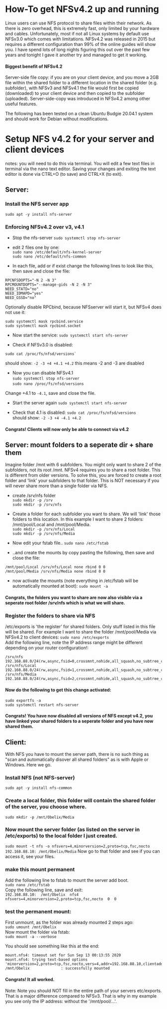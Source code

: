 # How-To get NFSv4.2 up and running
Linux users can use NFS protocol to share files within their network. 
As there is zero overhead, this is extremely fast, only limited by your hardware and cables. 
Unfortunately, most if not all Linux systems by default use NFSv3.0 which comes with limitations. NFSv4.2 was released in 2015 but requires a different configuration than 99% of the online guides will show you.
I have spend lots of long nights figuring this out over the past few years and tonight I gave it another try and managed to get it working. 

#### Biggest benefit of NFSv4.2
Server-side file copy: if you are on your client device, and you move a 2GB file within the shared folder to a different location in the shared folder (e.g. subfolder), with NFSv3 and NFSv4.1 the file would first be copied (downloaded) to your client device and then copied to the subfolder (uploaded). Server-side-copy was introduced in NFSv4.2 among other useful features. 

The following has been tested on a clean Ubuntu Budgie 20.04.1 system and should work for Debian without modifications.

# Setup NFS v4.2 for your server and client devices

notes: you will need to do this via terminal. 
You will edit a few text files in terminal via the nano text editor.
Saving your changes and exiting the text editor is done via 
CTRL+O (to save) and CTRL+X (to exit).

## Server:

### Install the NFS server app
`sudo apt -y install nfs-server`


### Enforcing NFSv4.2 over v3, v4.1
- Stop the nfs-server
`sudo systemctl stop nfs-server`

- edit 2 files one by one:  
`sudo nano /etc/default/nfs-kernel-server`  
`sudo nano /etc/default/nfs-common`

- In each file, add or if exist change the following lines to look like this, then save and close the file: 
```
RPCNFSDOPTS="-N 2 -N 3"
RPCMOUNTDOPTS="--manage-gids -N 2 -N 3"
NEED_STATD="no"
NEED_IDMAPD="yes"
NEED_GSSD="no"
```

Optionally disable RPCbind, because NFSserver will start it, but NFSv4 does not use it:
```
sudo systemctl mask rpcbind.service
sudo systemctl mask rpcbind.socket
```

- Now start the service:
`sudo systemctl start nfs-server`

- Check if NFSv3.0 is disabled:
```
sudo cat /proc/fs/nfsd/versions`
```
should show: `-2 -3 +4 +4.1 +4.2` this means -2 and -3 are disabled

- Now you can disable NFSv4.1  
`sudo systemctl stop nfs-server`  
`sudo nano /proc/fs/nfsd/versions`

Change +4.1 to `-4.1`, save and close the file.

- Start the server again `sudo systemctl start nfs-server`

- Check that 4.1 is disabled:
`sudo cat /proc/fs/nfsd/versions`  
should show: `-2 -3 +4 -4.1 +4.2`

#### Congrats! Clients will now only be able to connect via v4.2

## Server: mount folders to a seperate dir + share them
Imagine folder /mnt with 6 subfolders. You might only want to share 2 of the subfolders, not its root /mnt.
NFSv4 requires you to share a root folder. This is different from older versions. To solve this, you are forced to create a root folder and 'link' your subfolders to that folder. 
This is NOT necessary if you will never share more than a single folder via NFS. 

- create /srv/nfs folder  
`sudo mkdir -p /srv`  
`sudo mkdir -p /srv/nfs`

- Create a folder for each subfolder you want to share. We will 'link' those folders to this location. In this example I want to share 2 folders: /mnt/pool/Local and /mnt/pool/Media.  
`sudo mkdir -p /srv/nfs/Local`  
`sudo mkdir -p /srv/nfs/Media`

- Now edit your fstab file..
`sudo nano /etc/fstab`

- ..and create the mounts by copy pasting the following, then save and close the file:
```
/mnt/pool/Local /srv/nfs/Local none rbind 0 0
/mnt/pool/Media /srv/nfs/Media none rbind 0 0
```

- now activate the mounts (note everything in /etc/fstab will be automatically mounted at boot):
`sudo mount -a`

#### Congrats, the folders you want to share are now also visible via a seperate root folder /srv/nfs which is what we will share.

### Register the folders to share via NFS
/etc/exports is 'the register' for shared folders. Only stuff listed in this file will be shared.
For example I want to share the folder /mnt/pool/Media via NFSv4.2 to client devices:
`sudo nano /etc/exports`  
Add the following line, note the IP address range might be different depending on your router configuration!:
```
/srv/nfs    192.168.88.0/24(rw,async,fsid=0,crossmnt,nohide,all_squash,no_subtree_check,anonuid=1000,anongid=1000)
/srv/nfs/Local    192.168.88.0/24(rw,async,fsid=1,crossmnt,nohide,all_squash,no_subtree_check,anonuid=1000,anongid=1000)
/srv/nfs/Media    192.168.88.0/24(rw,async,fsid=2,crossmnt,nohide,all_squash,no_subtree_check,anonuid=1000,anongid=1000)
```

#### Now do the following to get this change activated:
`sudo exportfs -a`  
`sudo systemctl restart nfs-server`  


#### Congrats! You have now disabled all versions of NFS except v4.2, you have linked your shared folders to a seperate folder and you have now shared them.


## Client: 
With NFS you have to mount the server path, there is no such thing as "scan and automatically disover all shared folders" as is with Apple or Windows. 
Here we go.

### Install NFS (not NFS-server)
`sudo apt -y install nfs-common`

### Create a local folder, this folder will contain the shared folder of the server, you choose where.
`sudo mkdir -p /mnt/Obelix/Media`

### Now mount the server folder (as listed on the server in /etc/exports) to the local folder I just created.
`sudo mount -t nfs -o nfsvers=4,minorversion=2,proto=tcp,fsc,nocto 192.168.88.10: /mnt/Obelix/Media`
Now go to that folder and see if you can access it, see your files. 

### make this mount permanent
Add the following line to fstab to mount the server add boot.  
`sudo nano /etc/fstab`  
Copy the following line, save and exit:  
`192.168.88.10:  /mnt/Obelix  nfs4  nfsvers=4,minorversion=2,proto=tcp,fsc,nocto  0  0`  

### test the permanent mount: 
First unmount, as the folder was already mounted 2 steps ago:  
`sudo umount /mnt/Obelix`  
Now mount the folder via fstab:  
`sudo mount -a --verbose`  

You should see something like this at the end: 
```
mount.nfs4: timeout set for Sun Sep 13 00:13:55 2020
mount.nfs4: trying text-based options 'minorversion=2,proto=tcp,fsc,nocto,vers=4,addr=192.168.88.10,clientaddr=192.168.88.20'
/mnt/Obelix              : successfully mounted
```

#### Congrats! It all worked.

Note:
Note you should NOT fill in the entire path of your servers etc/exports. That is a major difference compared to NFSv3. 
That is why in my example you see only the IP address: without the '/mnt/pool/...'. 

